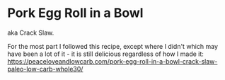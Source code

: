 # Pork Egg Roll in a Bowl

aka Crack Slaw.

For the most part I followed this recipe, except where I didn't which may have been a lot of it - it is still delicious regardless of how I made it:
https://peaceloveandlowcarb.com/pork-egg-roll-in-a-bowl-crack-slaw-paleo-low-carb-whole30/
